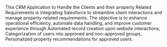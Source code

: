 This CRM Application to Handle the Clients and their property Related Requirements is integrating Salesforce to streamline client interactions and manage property-related requirements. The objective is to enhance operational efficiency, automate data handling, and improve customer experience through Automated record creation upon website interactions, Categorization of users into approved and non-approved groups, Personalized property recommendations for approved users.
